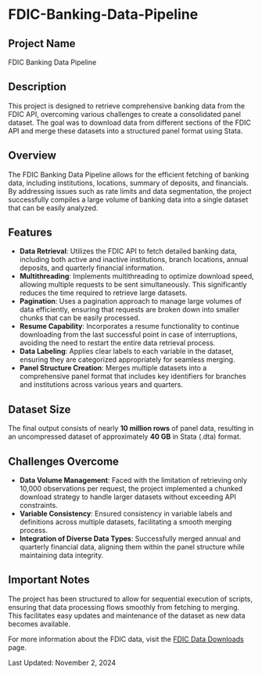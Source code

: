# FDIC-Banking-Data-Pipeline

## Project Name
FDIC Banking Data Pipeline

## Description
This project is designed to retrieve comprehensive banking data from the FDIC API, overcoming various challenges to create a consolidated panel dataset. The goal was to download data from different sections of the FDIC API and merge these datasets into a structured panel format using Stata.

## Overview
The FDIC Banking Data Pipeline allows for the efficient fetching of banking data, including institutions, locations, summary of deposits, and financials. By addressing issues such as rate limits and data segmentation, the project successfully compiles a large volume of banking data into a single dataset that can be easily analyzed.

## Features
- **Data Retrieval**: Utilizes the FDIC API to fetch detailed banking data, including both active and inactive institutions, branch locations, annual deposits, and quarterly financial information.
- **Multithreading**: Implements multithreading to optimize download speed, allowing multiple requests to be sent simultaneously. This significantly reduces the time required to retrieve large datasets.
- **Pagination**: Uses a pagination approach to manage large volumes of data efficiently, ensuring that requests are broken down into smaller chunks that can be easily processed.
- **Resume Capability**: Incorporates a resume functionality to continue downloading from the last successful point in case of interruptions, avoiding the need to restart the entire data retrieval process.
- **Data Labeling**: Applies clear labels to each variable in the dataset, ensuring they are categorized appropriately for seamless merging.
- **Panel Structure Creation**: Merges multiple datasets into a comprehensive panel format that includes key identifiers for branches and institutions across various years and quarters.

## Dataset Size
The final output consists of nearly **10 million rows** of panel data, resulting in an uncompressed dataset of approximately **40 GB** in Stata (.dta) format.

## Challenges Overcome
- **Data Volume Management**: Faced with the limitation of retrieving only 10,000 observations per request, the project implemented a chunked download strategy to handle larger datasets without exceeding API constraints.
- **Variable Consistency**: Ensured consistency in variable labels and definitions across multiple datasets, facilitating a smooth merging process.
- **Integration of Diverse Data Types**: Successfully merged annual and quarterly financial data, aligning them within the panel structure while maintaining data integrity.

## Important Notes
The project has been structured to allow for sequential execution of scripts, ensuring that data processing flows smoothly from fetching to merging. This facilitates easy updates and maintenance of the dataset as new data becomes available.

For more information about the FDIC data, visit the [FDIC Data Downloads](https://www.fdic.gov/bank-data-guide/data-downloads) page.

Last Updated: November 2, 2024
